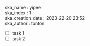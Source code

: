 ska_name : yipee  
ska_index : 1  
ska_creation_date : 2023-22-20 23:52  
ska_author : tonton  

* [ ] task 1
* [ ] task 2

